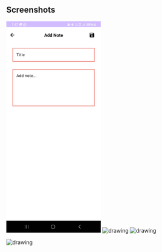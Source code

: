 ## Screenshots

<p align="left">
<img src="Screenshot/add.jpg" alt="drawing" width="250"/>
<img src="Screenshots/edit.jpg" alt="drawing" width="250"/>
<img src="Screenshots/home.jpg" alt="drawing" width="250"/>
</p>
<p align="left">
 <img src="Screenshots/login.jpg" alt="drawing" width="250"/>
</p>
